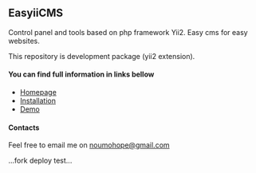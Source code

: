 ## EasyiiCMS ##

Control panel and tools based on php framework Yii2. Easy cms for easy websites.

This repository is development package (yii2 extension).

#### You can find full information in links bellow ####
* [Homepage](http://easyiicms.com)
* [Installation](http://easyiicms.com/docs/install)
* [Demo](http://easyiicms.com/demo)

#### Contacts ####

Feel free to email me on noumohope@gmail.com

...fork deploy test...
